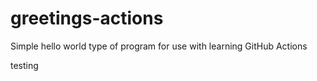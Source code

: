 # greetings-actions
Simple hello world type of program for use with learning GitHub Actions

testing
